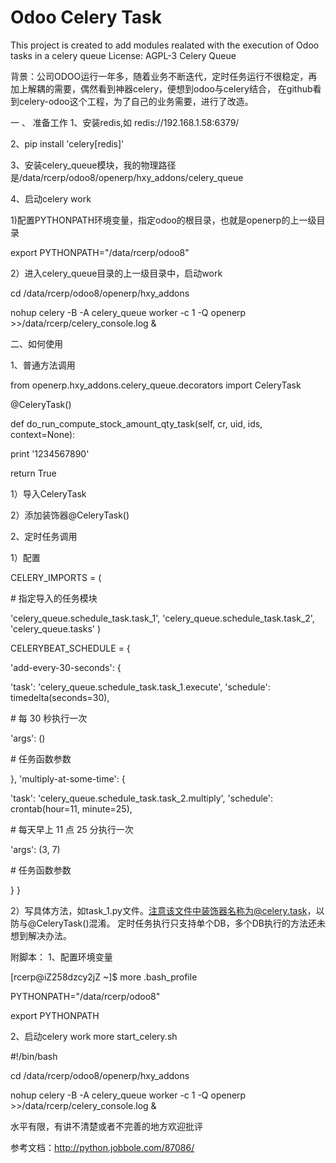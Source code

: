 
Odoo Celery Task
=============================


This project is created to add modules realated with the execution of Odoo tasks in a celery queue
License: AGPL-3
Celery Queue

背景：公司ODOO运行一年多，随着业务不断迭代，定时任务运行不很稳定，再加上解耦的需要，偶然看到神器celery，便想到odoo与celery结合， 在github看到celery-odoo这个工程，为了自己的业务需要，进行了改造。

一 、 准备工作 
1、安装redis,如 redis://192.168.1.58:6379/ 

2、pip install 'celery[redis]' 

3、安装celery_queue模块，我的物理路径是/data/rcerp/odoo8/openerp/hxy_addons/celery_queue 

4、启动celery work

1)配置PYTHONPATH环境变量，指定odoo的根目录，也就是openerp的上一级目录

export PYTHONPATH="/data/rcerp/odoo8"

2）进入celery_queue目录的上一级目录中，启动work

cd /data/rcerp/odoo8/openerp/hxy_addons

nohup celery -B -A celery_queue  worker -c 1 -Q openerp >>/data/rcerp/celery_console.log &


二、如何使用 

1、普通方法调用

from openerp.hxy_addons.celery_queue.decorators import CeleryTask 

@CeleryTask() 

def do_run_compute_stock_amount_qty_task(self, cr, uid, ids, context=None):

   print '1234567890' 
   
   return True
    
1）导入CeleryTask 

2）添加装饰器@CeleryTask()


2、定时任务调用

1）配置

CELERY_IMPORTS = ( 

\# 指定导入的任务模块

'celery_queue.schedule_task.task_1', 'celery_queue.schedule_task.task_2', 'celery_queue.tasks' )

 CELERYBEAT_SCHEDULE = {
 
'add-every-30-seconds': {

'task': 'celery_queue.schedule_task.task_1.execute', 'schedule': timedelta(seconds=30), 

\# 每 30 秒执行一次 

'args': () 

\# 任务函数参数

}, 
'multiply-at-some-time': {

'task': 'celery_queue.schedule_task.task_2.multiply', 'schedule': crontab(hour=11, minute=25), 

\# 每天早上 11 点 25 分执行一次

'args': (3, 7) 

\# 任务函数参数

}
}



2）写具体方法，如task_1.py文件。注意该文件中装饰器名称为@celery.task，以防与@CeleryTask()混淆。
定时任务执行只支持单个DB，多个DB执行的方法还未想到解决办法。



附脚本：
1、配置环境变量

[rcerp@iZ258dzcy2jZ ~]$ more .bash_profile 

PYTHONPATH="/data/rcerp/odoo8"

export PYTHONPATH

2、启动celery work
 more start_celery.sh 

\#!/bin/bash

cd /data/rcerp/odoo8/openerp/hxy_addons

nohup celery -B -A celery_queue  worker -c 1 -Q openerp >>/data/rcerp/celery_console.log &

水平有限，有讲不清楚或者不完善的地方欢迎批评

参考文档：http://python.jobbole.com/87086/
